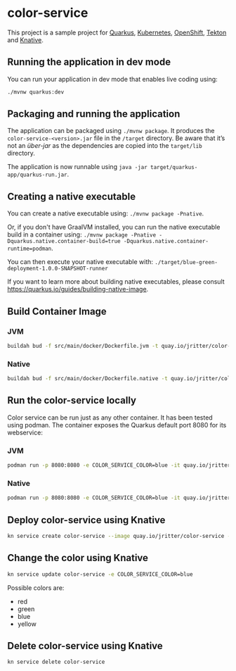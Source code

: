# color-service

This project is a sample project for [Quarkus](https://quarkus.io/), [Kubernetes](https://kubernetes.io/), [OpenShift](https://www.openshift.com/), [Tekton](https://tekton.dev/) and [Knative](https://knative.dev/).

## Running the application in dev mode

You can run your application in dev mode that enables live coding using:

```bash
./mvnw quarkus:dev
```

## Packaging and running the application

The application can be packaged using `./mvnw package`.
It produces the `color-service-<version>.jar` file in the `/target` directory.
Be aware that it’s not an _über-jar_ as the dependencies are copied into the `target/lib` directory.

The application is now runnable using `java -jar target/quarkus-app/quarkus-run.jar`.

## Creating a native executable

You can create a native executable using: `./mvnw package -Pnative`.

Or, if you don't have GraalVM installed, you can run the native executable build in a container using: `./mvnw package -Pnative -Dquarkus.native.container-build=true -Dquarkus.native.container-runtime=podman`.

You can then execute your native executable with: `./target/blue-green-deployment-1.0.0-SNAPSHOT-runner`

If you want to learn more about building native executables, please consult https://quarkus.io/guides/building-native-image.

## Build Container Image

### JVM

```bash
buildah bud -f src/main/docker/Dockerfile.jvm -t quay.io/jritter/color-service:latest
```

### Native

```bash
buildah bud -f src/main/docker/Dockerfile.native -t quay.io/jritter/color-service:latest-native
```

## Run the color-service locally

Color service can be run just as any other container. It has been tested using podman. The container exposes the Quarkus default port 8080 for its webservice:

### JVM

```bash
podman run -p 8080:8080 -e COLOR_SERVICE_COLOR=blue -it quay.io/jritter/color-service:latest
```

### Native

```bash
podman run -p 8080:8080 -e COLOR_SERVICE_COLOR=blue -it quay.io/jritter/color-service:latest-native
```

## Deploy color-service using Knative

```bash
kn service create color-service --image quay.io/jritter/color-service --request cpu=100m,memory=256Mi --limit cpu=200m,memory=512Mi -l app.openshift.io/runtime=quarkus -a app.openshift.io/vcs-ref=refs/heads/develop -a app.openshift.io/vcs-uri=https://github.com/jritter/color-service -a prometheus.io/scrape=true -a prometheus.io/port=8080 -a autoscaling.knative.dev/target=20 -a autoscaling.knative.dev/metric=rps
```

## Change the color using Knative

```bash
kn service update color-service -e COLOR_SERVICE_COLOR=blue
```

Possible colors are:

* red
* green
* blue
* yellow

## Delete color-service using Knative

```bash
kn service delete color-service
```
